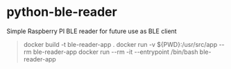 # python-ble-reader
Simple Raspberry PI BLE reader for future use as BLE client

> docker build -t ble-reader-app .
> docker run -v ${PWD}:/usr/src/app  --rm ble-reader-app
> docker run --rm -it --entrypoint /bin/bash ble-reader-app